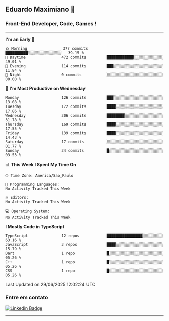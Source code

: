 ## Eduardo Maximiano 👋

### Front-End Developer, Code, Games !

---

<!--START_SECTION:waka-->
**I'm an Early 🐤** 

```text
🌞 Morning                377 commits         ██████████░░░░░░░░░░░░░░░   39.15 % 
🌆 Daytime                472 commits         ████████████░░░░░░░░░░░░░   49.01 % 
🌃 Evening                114 commits         ███░░░░░░░░░░░░░░░░░░░░░░   11.84 % 
🌙 Night                  0 commits           ░░░░░░░░░░░░░░░░░░░░░░░░░   00.00 % 
```
📅 **I'm Most Productive on Wednesday** 

```text
Monday                   126 commits         ███░░░░░░░░░░░░░░░░░░░░░░   13.08 % 
Tuesday                  172 commits         ████░░░░░░░░░░░░░░░░░░░░░   17.86 % 
Wednesday                306 commits         ████████░░░░░░░░░░░░░░░░░   31.78 % 
Thursday                 169 commits         ████░░░░░░░░░░░░░░░░░░░░░   17.55 % 
Friday                   139 commits         ████░░░░░░░░░░░░░░░░░░░░░   14.43 % 
Saturday                 17 commits          ░░░░░░░░░░░░░░░░░░░░░░░░░   01.77 % 
Sunday                   34 commits          █░░░░░░░░░░░░░░░░░░░░░░░░   03.53 % 
```


📊 **This Week I Spent My Time On** 

```text
🕑︎ Time Zone: America/Sao_Paulo

💬 Programming Languages: 
No Activity Tracked This Week

🔥 Editors: 
No Activity Tracked This Week

💻 Operating System: 
No Activity Tracked This Week
```

**I Mostly Code in TypeScript** 

```text
TypeScript               12 repos            ████████████████░░░░░░░░░   63.16 % 
JavaScript               3 repos             ████░░░░░░░░░░░░░░░░░░░░░   15.79 % 
Dart                     1 repo              █░░░░░░░░░░░░░░░░░░░░░░░░   05.26 % 
C++                      1 repo              █░░░░░░░░░░░░░░░░░░░░░░░░   05.26 % 
CSS                      1 repo              █░░░░░░░░░░░░░░░░░░░░░░░░   05.26 % 
```




 Last Updated on 29/06/2025 12:02:24 UTC
<!--END_SECTION:waka-->

### Entre em contato

[![Linkedin Badge](https://img.shields.io/badge/-Eduardo_Maximiano-0077B5?style=flat-square&logo=Linkedin&logoColor=white&link=https://www.linkedin.com/in/maximiano-eduardo)](https://www.linkedin.com/in/maximiano-eduardo)

---
